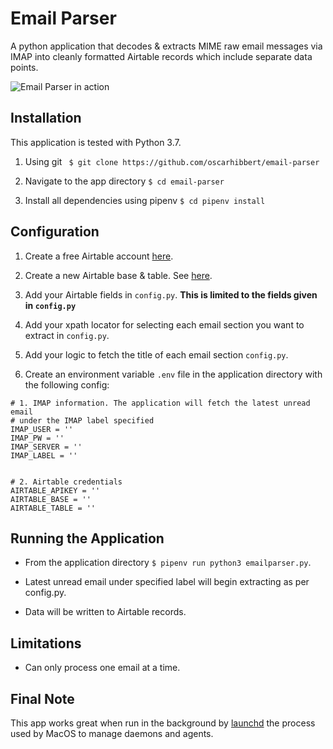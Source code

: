 # Email Parser

A python application that decodes & extracts MIME raw email messages via IMAP into cleanly formatted Airtable records which include separate data points.

![Email Parser in action](https://images.squarespace-cdn.com/content/v1/5f68900ab0847f6b53d3b288/1605056165374-178PDTE0PK5Y4TKGVIQ1/ke17ZwdGBToddI8pDm48kNvT88LknE-K9M4pGNO0Iqd7gQa3H78H3Y0txjaiv_0fDoOvxcdMmMKkDsyUqMSsMWxHk725yiiHCCLfrh8O1z5QPOohDIaIeljMHgDF5CVlOqpeNLcJ80NK65_fV7S1USOFn4xF8vTWDNAUBm5ducQhX-V3oVjSmr829Rco4W2Uo49ZdOtO_QXox0_W7i2zEA/email-parser.jpg)

## Installation

This application is tested with Python 3.7.

1. Using git ``` $ git clone https://github.com/oscarhibbert/email-parser```

2. Navigate to the app directory ```$ cd email-parser```

3. Install all dependencies using pipenv ```$ cd pipenv install```


## Configuration

1. Create a free Airtable account [here](https://airtable.com/signup).

2. Create a new Airtable base & table. See [here](https://support.airtable.com/hc/en-us/articles/360021518753-Getting-started-starting-with-the-base-ics).

3. Add your Airtable fields in ```config.py```. **This is limited to the fields given in ```config.py```**

4. Add your xpath locator for selecting each email section you want to extract in ```config.py```.

5. Add your logic to fetch the title of each email section ```config.py```.

6. Create an environment variable ```.env``` file in the application directory with the following config:

```
# 1. IMAP information. The application will fetch the latest unread email
# under the IMAP label specified
IMAP_USER = ''
IMAP_PW = ''
IMAP_SERVER = ''
IMAP_LABEL = ''


# 2. Airtable credentials
AIRTABLE_APIKEY = ''
AIRTABLE_BASE = ''
AIRTABLE_TABLE = ''
```


## Running the Application

* From the application directory ```$ pipenv run python3 emailparser.py```.

* Latest unread email under specified label will begin extracting as per config.py.

* Data will be written to Airtable records.


## Limitations

* Can only process one email at a time.


## Final Note

This app works great when run in the background by [launchd](https://www.launchd.info/) the process used by MacOS to manage  daemons and agents.

